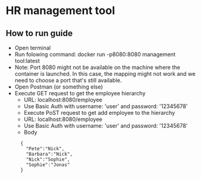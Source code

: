 # HR management tool

## How to run guide

- Open terminal<br>
- Run folowing command: docker run -p8080:8080 management tool:latest
- Note: Port 8080 might not be available on the machine where the container is launched. In this case, the mapping might not work and we need to choose a port that's still available.
- Open Postman (or something else)
- Execute GET request to get the employee hierarchy
  - URL: localhost:8080/employee 
  - Use Basic Auth with username: 'user' and password: '12345678'
  - Execute PoST request to get add employee to the hierarchy
  - URL: localhost:8080/employee 
  - Use Basic Auth with username: 'user' and password: '12345678'
  - Body
  ```
    {
      "Pete":"Nick",
      "Barbara":"Nick",
      "Nick":"Sophie",
      "Sophie":"Jonas"
    }
  ```
